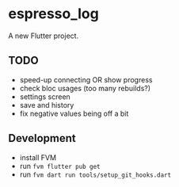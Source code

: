 # espresso_log

A new Flutter project.

## TODO
- speed-up connecting OR show progress
- check bloc usages (too many rebuilds?)
- settings screen
- save and history
- fix negative values being off a bit

## Development
- install FVM
- run `fvm flutter pub get`
- run `fvm dart run tools/setup_git_hooks.dart`

